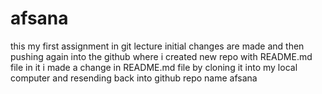 # afsana
this my first assignment in git lecture
initial changes are made and then pushing again into the github 
where i created new repo with README.md file in it 
i made a change in README.md file 
by cloning it into my local computer and resending back into github repo name 
afsana
